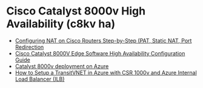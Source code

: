 # Cisco Catalyst 8000v High Availability (c8kv ha)

- [Configuring NAT on Cisco Routers Step-by-Step (PAT, Static NAT, Port Redirection][1]
- [Cisco Catalyst 8000V Edge Software High Availability Configuration Guide][2]
- [Catalyst 8000v deployment on Azure][3]
- [How to Setup a TransitVNET in Azure with CSR 1000v and Azure Internal Load Balancer (ILB)][4]

[1]: https://www.networkstraining.com/configuring-nat-on-cisco-routers/
[2]: https://www.cisco.com/c/en/us/td/docs/routers/C8000V/HighAvailability/c8000v-high-availability-configuration-guide/overview.html
[3]: https://github.com/CiscoDevNet/sdwan-edge/tree/main/Catalyst8000v/azure
[4]: https://community.cisco.com/t5/networking-knowledge-base/how-to-setup-a-transitvnet-in-azure-with-csr-1000v-and-azure/ta-p/3895235

